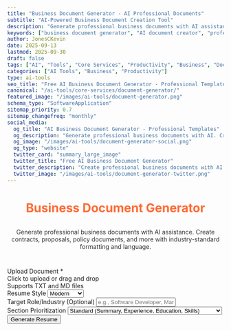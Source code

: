 ```yaml
---
title: "Business Document Generator - AI Professional Documents"
subtitle: "AI-Powered Business Document Creation Tool"
description: "Generate professional business documents with AI assistance. Create contracts, proposals, policies, and reports with industry-standard formatting. Free AI document generator."
keywords: ["business document generator", "AI document creator", "professional documents", "contract generator", "proposal writer", "policy generator", "business templates", "document automation", "AI writing assistant"]
author: JonesCKevin
date: 2025-09-13
lastmod: 2025-09-30
draft: false
tags: ["AI", "Tools", "Core Services", "Productivity", "Business", "Documents", "Writing", "Templates"]
categories: ["AI Tools", "Business", "Productivity"]
type: ai-tools
seo_title: "Free AI Business Document Generator - Professional Templates"
canonical: "/ai-tools/core-services/document-generator/"
featured_image: "/images/ai-tools/document-generator.png"
schema_type: "SoftwareApplication"
sitemap_priority: 0.7
sitemap_changefreq: "monthly"
social_media:
  og_title: "AI Business Document Generator - Professional Templates"
  og_description: "Generate professional business documents with AI. Create contracts, proposals, and policies with industry-standard formatting."
  og_image: "/images/ai-tools/document-generator-social.png"
  og_type: "website"
  twitter_card: "summary_large_image"
  twitter_title: "Free AI Business Document Generator"
  twitter_description: "Create professional business documents with AI. Contracts, proposals, policies, and more with perfect formatting."  
  twitter_image: "/images/ai-tools/document-generator-twitter.png"
---
```



<h1 style="text-align: center; margin-bottom: 30px; color: #ff6b35;">Business Document Generator</h1>
<p style="text-align: center; margin-bottom: 40px; opacity: 0.9;">
Generate professional business documents with AI assistance. Create contracts, proposals, policy documents, and more with industry-standard formatting and language.
</p>
<form id="documentForm">
<div class="form-group">
<label>Upload Document *</label>
<div class="file-upload-area" id="uploadArea">
<div class="upload-text">Click to upload or drag and drop</div>
<div class="upload-subtext">Supports TXT and MD files</div>
<div class="file-name" id="fileName" style="display: none;"></div>
</div>
<input accept=".txt,.md" id="fileInput" required="" style="display: none;" type="file"/>
</div>
<div class="form-group">
<label for="resumeStyle">Resume Style</label>
<select id="resumeStyle">
<option value="modern">Modern</option>
<option value="traditional">Traditional</option>
<option value="minimalist">Minimalist</option>
</select>
</div>
<div class="form-group">
<label for="targetRole">Target Role/Industry (Optional)</label>
<input id="targetRole" placeholder="e.g., Software Developer, Marketing Manager" type="text"/>
</div>
<div class="form-group">
<label for="sectionOrder">Section Prioritization</label>
<select id="sectionOrder">
<option value="standard">Standard (Summary, Experience, Education, Skills)</option>
<option value="skills-first">Skills First (Summary, Skills, Experience, Education)</option>
<option value="education-first">Education First (Summary, Education, Experience, Skills)
                            </option>
</select>
</div>
<button class="btn-primary" onclick="generateResume()">Generate Resume</button>
</form>
<div class="loading" id="loadingDiv" style="display: none;">
                    Building your professional resume...
                </div>
<div id="errorDiv" style="display: none;"></div>
<div id="resultDiv" style="display: none;">
<h3 style="color: #ff6b35; margin-bottom: 20px;">Professional Resume</h3>
<div class="result-content" id="resultContent"></div>
<div style="margin-top: 30px; gap: 15px; display: flex; justify-content: center; flex-wrap: wrap;">
<button class="btn-primary" onclick="copyResult()" style="width: auto; padding: 10px 20px;">📋
                            Copy to Clipboard</button>
<button class="btn-primary" onclick="downloadResult('markdown')" style="width: auto; padding: 10px 20px; background: linear-gradient(135deg, #28a745, #34ce57);">📄
                            Download Markdown</button>
<button class="btn-primary" onclick="downloadResult('html')" style="width: auto; padding: 10px 20px; background: linear-gradient(135deg, #17a2b8, #20c997);">🌐
                            Download HTML</button>

</div>
</div>


<script src="document-generator.js"></script>